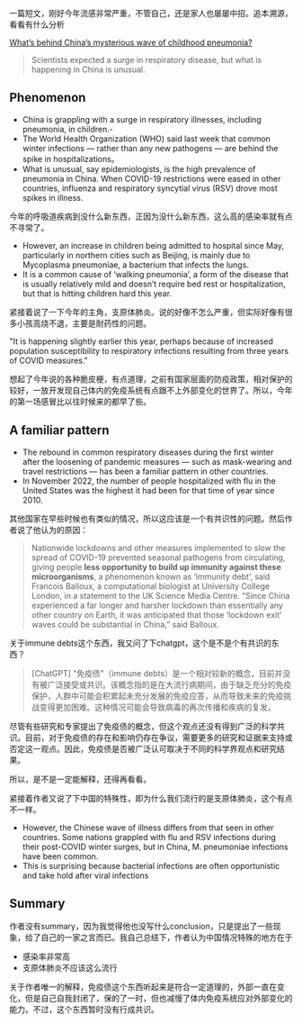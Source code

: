 一篇短文，刚好今年流感非常严重，不管自己，还是家人也屡屡中招。追本溯源，看看有什么分析 

[What’s behind China’s mysterious wave of childhood pneumonia?](https://www.nature.com/articles/d41586-023-03732-w)

>Scientists expected a surge in respiratory disease, but what is happening in China is unusual.

## Phenomenon

- China is grappling with a surge in respiratory illnesses, including pneumonia, in children.-
- The World Health Organization (WHO) said last week that common winter infections — rather than any new pathogens — are behind the spike in hospitalizations。
- What is unusual, say epidemiologists, is the high prevalence of pneumonia in China. When COVID-19 restrictions were eased in other countries, influenza and respiratory syncytial virus (RSV) drove most spikes in illness.

今年的呼吸道疾病到没什么新东西，正因为没什么新东西，这么高的感染率就有点不寻常了。

- However, an increase in children being admitted to hospital since May, particularly in northern cities such as Beijing, is mainly due to Mycoplasma pneumoniae, a bacterium that infects the lungs. 
- It is a common cause of ‘walking pneumonia’, a form of the disease that is usually relatively mild and doesn’t require bed rest or hospitalization, but that is hitting children hard this year.

紧接着说了一下今年的主角，支原体肺炎。说的好像不怎么严重，但实际好像有很多小孩高烧不退，主要是耐药性的问题。

 "It is happening slightly earlier this year, perhaps because of increased population susceptibility to respiratory infections resulting from three years of COVID measures."

 想起了今年说的各种脆皮梗，有点道理，之前有国家层面的防疫政策，相对保护的较好，一放开发现自己体内的免疫系统有点跟不上外部变化的世界了。所以，今年的第一场感冒比以往时候来的都早了些。

## A familiar pattern

- The rebound in common respiratory diseases during the first winter after the loosening of pandemic measures — such as mask-wearing and travel restrictions — has been a familiar pattern in other countries. 
- In November 2022, the number of people hospitalized with flu in the United States was the highest it had been for that time of year since 2010.

其他国家在早些时候也有类似的情况，所以这应该是一个有共识性的问题。然后作者说了他认为的原因：

> Nationwide lockdowns and other measures implemented to slow the spread of COVID-19 prevented seasonal pathogens from circulating, giving people **less opportunity to build up immunity against these microorganisms**, a phenomenon known as ‘immunity debt’, said Francois Balloux, a computational biologist at University College London, in a statement to the UK Science Media Centre. “Since China experienced a far longer and harsher lockdown than essentially any other country on Earth, it was anticipated that those ‘lockdown exit’ waves could be substantial in China,” said Balloux.

关于immune debts这个东西，我又问了下chatgpt，这个是不是个有共识的东西？

>[ChatGPT] "免疫债"（immune debts）是一个相对较新的概念，目前并没有被广泛接受或共识。该概念指的是在大流行病期间，由于缺乏充分的免疫保护，人群中可能会积累起未充分发展的免疫应答，从而导致未来的免疫挑战变得更加困难。这种情况可能会导致病毒的再次传播和疾病的复发。
>
尽管有些研究和专家提出了免疫债的概念，但这个观点还没有得到广泛的科学共识。目前，对于免疫债的存在和影响仍存在争议，需要更多的研究和证据来支持或否定这一观点。因此，免疫债是否被广泛认可取决于不同的科学界观点和研究结果。

所以，是不是一定能解释，还得再看看。

紧接着作者又说了下中国的特殊性，即为什么我们流行的是支原体肺炎，这个有点不一样。

- However, the Chinese wave of illness differs from that seen in other countries. Some nations grappled with flu and RSV infections during their post-COVID winter surges, but in China, M. pneumoniae infections have been common. 
- This is surprising because bacterial infections are often opportunistic and take hold after viral infections

## Summary

作者没有summary，因为我觉得他也没写什么conclusion，只是提出了一些现象，给了自己的一家之言而已。我自己总结下，作者认为中国情况特殊的地方在于
- 感染率非常高
- 支原体肺炎不应该这么流行

关于作者唯一的解释，免疫债这个东西听起来是符合一定道理的，外部一直在变化，但是自己自我封闭了，保的了一时，但也减慢了体内免疫系统应对外部变化的能力。不过，这个东西暂时没有行成共识。
